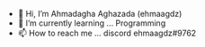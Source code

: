 - 👋 Hi, I’m Ahmadagha Aghazada (ehmaagdz)
- 🌱 I’m currently learning ... Programming
- 📫 How to reach me ... discord ehmaagdz#9762
<!---
ehmaagdz/ehmaagdz is a ✨ special ✨ repository because its `README.md` (this file) appears on your GitHub profile.
You can click the Preview link to take a look at your changes.
--->
